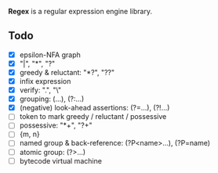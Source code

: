 **Regex** is a regular expression engine library.

## Todo

- [x] epsilon-NFA graph
- [x] "|", "\*", "?"
- [x] greedy & reluctant: "\*?", "??"
- [x] infix expression
- [x] verify: ".", "\\"
- [x] grouping: (...), (?:...)
- [x] (negative) look-ahead assertions: (?=...), (?!...)
- [ ] token to mark greedy / reluctant / possessive
- [ ] possessive: "\*+", "?+"
- [ ] {m, n}
- [ ] named group & back-reference: (?P\<name\>...), (?P=name) 
- [ ] atomic group: (?>...)
- [ ] bytecode virtual machine
